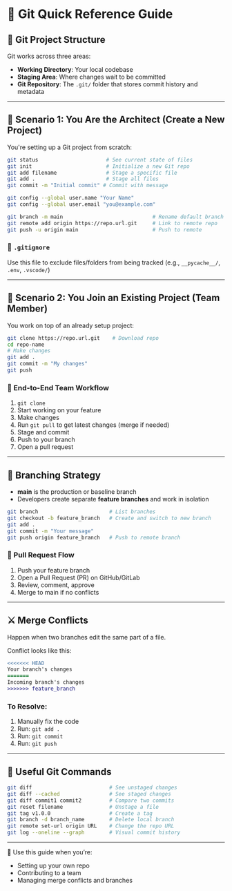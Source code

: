 # 🚀 Git Quick Reference Guide

## 📁 Git Project Structure

Git works across three areas:

* **Working Directory**: Your local codebase
* **Staging Area**: Where changes wait to be committed
* **Git Repository**: The `.git/` folder that stores commit history and metadata

---

## 🔧 Scenario 1: You Are the Architect (Create a New Project)

You're setting up a Git project from scratch:

```bash
git status                      # See current state of files
git init                        # Initialize a new Git repo
git add filename                # Stage a specific file
git add .                       # Stage all files
git commit -m "Initial commit" # Commit with message

git config --global user.name "Your Name"
git config --global user.email "you@example.com"

git branch -m main                             # Rename default branch to main
git remote add origin https://repo.url.git     # Link to remote repo
git push -u origin main                        # Push to remote
```

### 📄 `.gitignore`

Use this file to exclude files/folders from being tracked (e.g., `__pycache__/`, `.env`, `.vscode/`)

---

## 🔧 Scenario 2: You Join an Existing Project (Team Member)

You work on top of an already setup project:

```bash
git clone https://repo.url.git    # Download repo
cd repo-name
# Make changes
git add .
git commit -m "My changes"
git push
```

### 🔄 End-to-End Team Workflow

1. `git clone`
2. Start working on your feature
3. Make changes
4. Run `git pull` to get latest changes (merge if needed)
5. Stage and commit
6. Push to your branch
7. Open a pull request

---

## 🌿 Branching Strategy

* **main** is the production or baseline branch
* Developers create separate **feature branches** and work in isolation

```bash
git branch                       # List branches
git checkout -b feature_branch   # Create and switch to new branch
git add .
git commit -m "Your message"
git push origin feature_branch   # Push to remote branch
```

### 🔁 Pull Request Flow

1. Push your feature branch
2. Open a Pull Request (PR) on GitHub/GitLab
3. Review, comment, approve
4. Merge to main if no conflicts

---

## ⚔️ Merge Conflicts

Happen when two branches edit the same part of a file.

Conflict looks like this:

```diff
<<<<<<< HEAD
Your branch's changes
=======
Incoming branch's changes
>>>>>>> feature_branch
```

### To Resolve:

1. Manually fix the code
2. Run: `git add .`
3. Run: `git commit`
4. Run: `git push`

---

## 🧰 Useful Git Commands

```bash
git diff                         # See unstaged changes
git diff --cached                # See staged changes
git diff commit1 commit2         # Compare two commits
git reset filename               # Unstage a file
git tag v1.0.0                   # Create a tag
git branch -d branch_name        # Delete local branch
git remote set-url origin URL    # Change the repo URL
git log --oneline --graph        # Visual commit history
```

---

🔧 Use this guide when you’re:

* Setting up your own repo
* Contributing to a team
* Managing merge conflicts and branches


